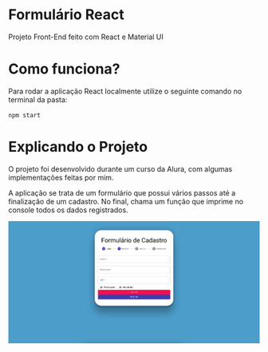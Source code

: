 # Formulário React

Projeto Front-End feito com React e Material UI

# Como funciona?

Para rodar a aplicação React localmente utilize o seguinte comando no terminal da pasta:
```
npm start
```

# Explicando o Projeto

O projeto foi desenvolvido durante um curso da Alura, com algumas implementações feitas por mim.

A aplicação se trata de um formulário que possui vários passos até a finalização de um cadastro. No final, chama um função que imprime no console todos os dados registrados.

![Imagem-aplicacao](/img-app.png)